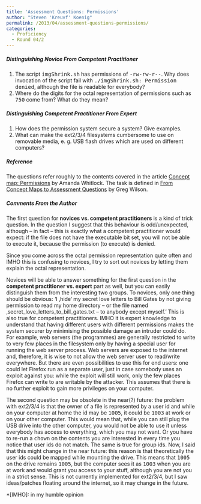 ```yaml
---
title: 'Assessment Questions: Permissions'
author: "Steven 'Kreuvf' Koenig"
permalink: /2013/04/assessment-questions-permissions/
categories:
  - Proficiency
  - Round 04/2
---
```

##### Distinguishing Novice From Competent Practitioner

1.  The script <tt>imgShrink.sh</tt> has permissions of <tt>-rw-rw-r--</tt>. Why does invocation of the script fail with <tt>./imgShrink.sh: Permission denied</tt>, although the file is readable for everybody?
2.  Where do the digits for the octal representation of permissions such as <tt>750</tt> come from? What do they mean?

##### Distinguishing Competent Practitioner From Expert

1.  How does the permission system secure a system? Give examples.
2.  What can make the ext2/3/4 filesystems cumbersome to use on removable media, e. g. USB flash drives which are used on different computers?

##### Reference

The questions refer roughly to the contents covered in the article <a href="http://teaching.software-carpentry.org/2013/03/27/concept-map-permissions/" hreflang="en" title="Concept map: Permissions">Concept map: Permissions</a> by Amanda Whitlock. The task is defined in <a href="http://teaching.software-carpentry.org/2013/04/04/from-concept-maps-to-assessment-questions/" hreflang="en" title="From Concept Maps to Assessment Questions">From Concept Maps to Assessment Questions</a> by Greg Wilson.

##### Comments From the Author

The first question for **novices vs. competent practitioners** is a kind of trick question. In the question I suggest that this behaviour is odd/unexpected, although&nbsp;&ndash;&nbsp;in fact&nbsp;&ndash;&nbsp;this is exactly what a competent practitioner would expect: if the file does not have the executable bit set, you will not be able to execute it, because the permission (to execute) is denied.

Since you come across the octal permission representation quite often and IMHO this is confusing to novices, I try to sort out novices by letting them explain the octal representation.

Novices will be able to answer something for the first question in the **competent practitioner vs. expert** part as well, but you can easily distinguish them from the interesting two groups. To novices, only one thing should be obvious: &#8216;I &sbquo;hide&lsquo; my secret love letters to Bill Gates by not giving permission to read my home directory&nbsp;&ndash;&nbsp;or the file named &sbquo;secret\_love\_letters\_to\_bill_gates.txt&nbsp;&ndash;&nbsp;to anybody except myself.&#8217; This is also true for competent practitioners. IMHO it is expert knowledge to understand that having different users with different permissions makes the system securer by minimising the possible damage an intruder could do. For example, web servers (the programmes) are generally restricted to write to very few places in the filesystem only by having a special user for running the web server process. Web servers are exposed to the internet and, therefore, it is wise to not allow the web server user to read/write everywhere. But there are even possibilities to use this for end users: one could let Firefox run as a separate user, just in case somebody uses an exploit against you: while the exploit will still work, only the few places Firefox can write to are writable by the attacker. This assumes that there is no further exploit to gain more privileges on your computer.

The second question may be obsolete in the near(?) future: the problem with ext2/3/4 is that the owner of a file is represented by a user id and while on your computer at home the id may be <tt>1005</tt>, it could be <tt>1003</tt> at work or on your other computer. This would mean that, while you can still plug the USB drive into the other computer, you would not be able to use it unless everybody has access to everything, which you may not want. Or you have to re-run a <tt>chown</tt> on the contents you are interested in every time you notice that user ids do not match. The same is true for group ids. Now, I said that this might change in the near future: this reason is that theoretically the user ids could be mapped while mounting the drive. This means that <tt>1005</tt> on the drive remains <tt>1005</tt>, but the computer sees it as <tt>1003</tt> when you are at work and would grant you access to your stuff, although you are not you in a strict sense. This is not currently implemented for ext2/3/4, but I saw ideas/patches floating around the internet, so it may change in the future.

 *[IMHO]: in my humble opinion
